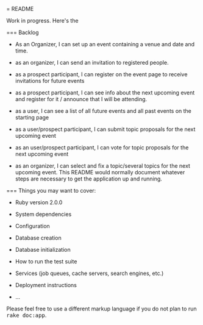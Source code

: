 = README

Work in progress. Here's the

=== Backlog

* As an Organizer, I can set up an event containing a venue and date and time.
* as an organizer, I can send an invitation to registered people.
* as a prospect participant, I can register on the event page to receive invitations for future events
* as a prospect participant, I can see info about the next upcoming event and register for it / announce that I will be attending.
* as a user, I can see a list of all future events and all past events on the starting page

* as a user/prospect participant, I can submit topic proposals for the next upcoming event

* as an user/prospect participant, I can vote for topic proposals for the next upcoming event
* as an organizer, I can select and fix a topic/several topics for the next upcoming event.
This README would normally document whatever steps are necessary to get the
application up and running.

=== Things you may want to cover:

* Ruby version 2.0.0

* System dependencies

* Configuration

* Database creation

* Database initialization

* How to run the test suite

* Services (job queues, cache servers, search engines, etc.)

* Deployment instructions

* ...


Please feel free to use a different markup language if you do not plan to run
<tt>rake doc:app</tt>.

